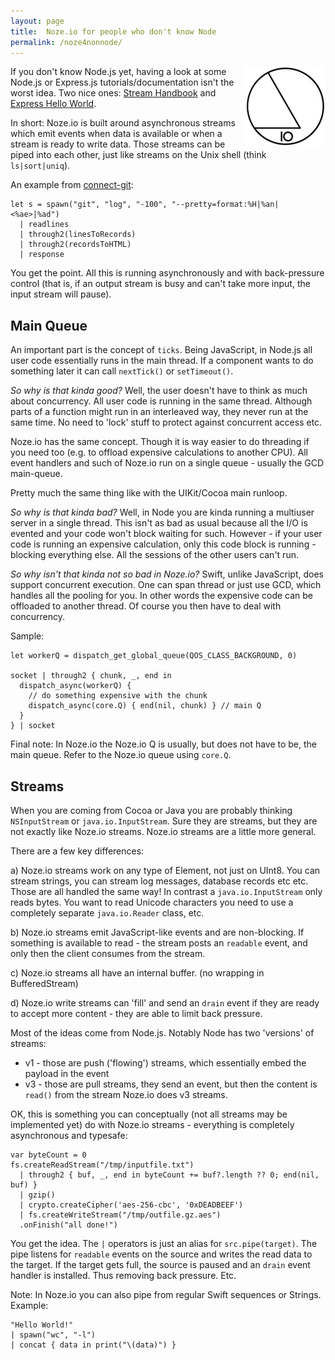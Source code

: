 ```yaml
---
layout: page
title:  Noze.io for people who don't know Node
permalink: /noze4nonnode/
---
```


<img src="/images/noze-128x128.png" align="right" />

If you don't know Node.js yet, having a look at some Node.js or Express.js 
tutorials/documentation isn't the worst idea.
Two nice ones:
[Stream Handbook](https://github.com/substack/stream-handbook)
and
[Express Hello World](http://expressjs.com/en/starter/hello-world.html).

In short: Noze.io is built around asynchronous streams which emit events when
data is available or when a stream is ready to write data. Those streams can
be piped into each other, just like streams on the Unix shell
(think `ls|sort|uniq`).

An example from
[connect-git](https://github.com/NozeIO/Noze.io/tree/master/Samples/connect-git/main.swift):

    let s = spawn("git", "log", "-100", "--pretty=format:%H|%an|<%ae>|%ad")
      | readlines
      | through2(linesToRecords)
      | through2(recordsToHTML)
      | response

You get the point. All this is running asynchronously and with back-pressure
control (that is, if an output stream is busy and can't take more input, the
input stream will pause).

## Main Queue

An important part is the concept of `ticks`. Being JavaScript, in Node.js
all user code essentially runs in the main thread. If a component wants to do
something later it can call `nextTick()` or `setTimeout()`.

*So why is that kinda good?* Well, the user doesn't have to think as much about
concurrency. All user code is running in the same thread. Although parts of a
function might run in an interleaved way, they never run at the same time. No
need to 'lock' stuff to protect against concurrent access etc.

Noze.io has the same concept. Though it is way easier to do threading if you
need too (e.g. to offload expensive calculations to another CPU).
All event handlers and such of Noze.io run on a single queue - usually the GCD
main-queue.

Pretty much the same thing like with the UIKit/Cocoa main runloop.

*So why is that kinda bad?* Well, in Node you are kinda running a multiuser
server in a single thread. This isn't as bad as usual because all the I/O is
evented and your code won't block waiting for such.
However - if your user code is running an expensive calculation, only this code
block is running - blocking everything else. All the sessions of the other 
users can't run.

*So why isn't that kinda not so bad in Noze.io?* Swift, unlike JavaScript, does
support concurrent execution. One can span thread or just use GCD, which
handles all the pooling for you. In other words the expensive code can be
offloaded to another thread. Of course you then have to deal with concurrency.

Sample:

    let workerQ = dispatch_get_global_queue(QOS_CLASS_BACKGROUND, 0)
    
    socket | through2 { chunk, _, end in
      dispatch_async(workerQ) {
        // do something expensive with the chunk
        dispatch_async(core.Q) { end(nil, chunk) } // main Q
      }
    } | socket

Final note: In Noze.io the Noze.io Q is usually, but does not have to be, the
            main queue. Refer to the Noze.io queue using `core.Q`.


## Streams

When you are coming from Cocoa or Java you are probably thinking
`NSInputStream` or `java.io.InputStream`. Sure they are streams, but they are
not exactly like Noze.io streams. Noze.io streams are a little more general.

There are a few key differences:

a) Noze.io streams work on any type of Element, not just on UInt8. You can
   stream strings, you can stream log messages, database records etc etc.
   Those are all handled the same way!
   In contrast a `java.io.InputStream` only reads bytes. You want to read 
   Unicode characters you need to use a completely separate `java.io.Reader`
   class, etc.

b) Noze.io streams emit JavaScript-like events and are non-blocking. If 
   something is available to read - the stream posts an `readable` event, and 
   only then the client consumes from the stream.

c) Noze.io streams all have an internal buffer. (no wrapping in BufferedStream)

d) Noze.io write streams can 'fill' and send an `drain` event if they are ready
   to accept more content - they are able to limit back pressure.


Most of the ideas come from Node.js. Notably Node has two 'versions' of streams:
- v1 - those are push ('flowing') streams, which essentially embed the payload 
       in the event
- v3 - those are pull streams, they send an event, but then the content is 
       `read()` from the stream
Noze.io does v3 streams.


OK, this is something you can conceptually (not all streams may be implemented
yet) do with Noze.io streams - everything is completely asynchronous and 
typesafe:

    var byteCount = 0
    fs.createReadStream("/tmp/inputfile.txt")
      | through2 { buf, _, end in byteCount += buf?.length ?? 0; end(nil, buf) }
      | gzip()
      | crypto.createCipher('aes-256-cbc', '0xDEADBEEF')
      | fs.createWriteStream("/tmp/outfile.gz.aes")
      .onFinish("all done!")

You get the idea. The `|` operators is just an alias for `src.pipe(target)`. The
pipe listens for `readable` events on the source and writes the read data to the
target. If the target gets full, the source is paused and an `drain` event
handler is installed. Thus removing back pressure. Etc.

Note: In Noze.io you can also pipe from regular Swift sequences or Strings.
Example:

    "Hello World!" 
    | spawn("wc", "-l") 
    | concat { data in print("\(data)") }



